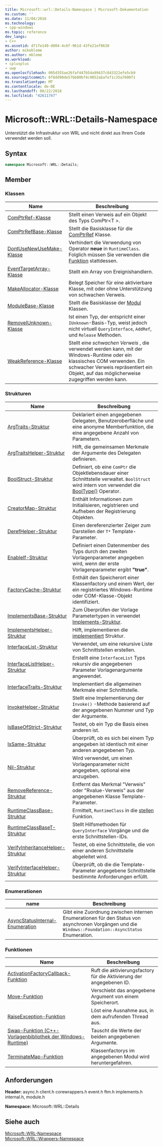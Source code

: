 ```yaml
---
title: Microsoft::wrl::Details-Namespace | Microsoft-Dokumentation
ms.custom: ''
ms.date: 11/04/2016
ms.technology:
- cpp-windows
ms.topic: reference
dev_langs:
- C++
ms.assetid: d71fe149-d804-4c6f-961d-43fe21ef8630
author: mikeblome
ms.author: mblome
ms.workload:
- cplusplus
- uwp
ms.openlocfilehash: 095d355ae26faf447b54a99437c843322efe5cb9
ms.sourcegitcommit: 6f8dd98de57bb80bf4c9852abafef1c35a7600f1
ms.translationtype: MT
ms.contentlocale: de-DE
ms.lasthandoff: 08/22/2018
ms.locfileid: "42611747"
---
```

# <a name="microsoftwrldetails-namespace"></a>Microsoft::WRL::Details-Namespace

Unterstützt die Infrastruktur von WRL und nicht direkt aus Ihrem Code verwendet werden soll.

## <a name="syntax"></a>Syntax

```cpp
namespace Microsoft::WRL::Details;
```

## <a name="members"></a>Member

### <a name="classes"></a>Klassen

|Name|Beschreibung|
|----------|-----------------|
|[ComPtrRef-Klasse](../windows/comptrref-class.md)|Stellt einen Verweis auf ein Objekt des Typs ComPtr\<T >.|
|[ComPtrRefBase-Klasse](../windows/comptrrefbase-class.md)|Stellt die Basisklasse für die [ComPtrRef](../windows/comptrref-class.md) Klasse.|
|[DontUseNewUseMake-Klasse](../windows/dontusenewusemake-class.md)|Verhindert die Verwendung von Operator **neue** in `RuntimeClass`. Folglich müssen Sie verwenden die [Funktion](../windows/make-function.md) stattdessen.|
|[EventTargetArray-Klasse](../windows/eventtargetarray-class.md)|Stellt ein Array von Ereignishandlern.|
|[MakeAllocator-Klasse](../windows/makeallocator-class.md)|Belegt Speicher für eine aktivierbare Klasse, mit oder ohne Unterstützung von schwachen Verweis.|
|[ModuleBase-Klasse](../windows/modulebase-class.md)|Stellt die Basisklasse der [Modul](../windows/module-class.md) Klassen.|
|[RemoveIUnknown-Klasse](../windows/removeiunknown-class.md)|Ist einen Typ, der entspricht einer `IUnknown`-Basis-Typ, weist jedoch nicht virtuell `QueryInterface`, `AddRef`, und `Release` Methoden.|
|[WeakReference-Klasse](../windows/weakreference-class1.md)|Stellt eine *schwachen Verweis* , die verwendet werden kann, mit der Windows-Runtime oder ein klassisches COM verwenden. Ein schwacher Verweis repräsentiert ein Objekt, auf das möglicherweise zugegriffen werden kann.|

### <a name="structures"></a>Strukturen

|Name|Beschreibung|
|----------|-----------------|
|[ArgTraits-Struktur](../windows/argtraits-structure.md)|Deklariert einen angegebenen Delegaten, Benutzeroberfläche und eine anonyme Memberfunktion, die eine angegebene Anzahl von Parametern.|
|[ArgTraitsHelper-Struktur](../windows/argtraitshelper-structure.md)|Hilft, die gemeinsamen Merkmale der Argumente des Delegaten definieren.|
|[BoolStruct-Struktur](../windows/boolstruct-structure.md)|Definiert, ob eine `ComPtr` die Objektlebensdauer einer Schnittstelle verwaltet. `BoolStruct` wird intern von verwendet die [BoolType()](../windows/comptr-operator-microsoft-wrl-details-booltype-operator.md) Operator.|
|[CreatorMap-Struktur](../windows/creatormap-structure.md)|Enthält Informationen zum Initialisieren, registrieren und Aufheben der Registrierung Objekten.|
|[DerefHelper-Struktur](../windows/derefhelper-structure.md)|Einen dereferenzierter Zeiger zum Darstellen der `T*` Template-Parameter.|
|[EnableIf-Struktur](../windows/enableif-structure.md)|Definiert einen Datenmember des Typs durch den zweiten Vorlagenparameter angegeben wird, wenn der erste Vorlagenparameter ergibt **"true"**.|
|[FactoryCache-Struktur](../windows/factorycache-structure.md)|Enthält den Speicherort einer Klassenfactory und einem Wert, der ein registriertes Windows-Runtime oder COM-Klasse-Objekt identifiziert.|
|[ImplementsBase-Struktur](../windows/implementsbase-structure.md)|Zum Überprüfen der Vorlage Parametertypen in verwendet [Implements-Struktur](../windows/implements-structure.md).|
|[ImplementsHelper-Struktur](../windows/implementshelper-structure.md)|Hilft, implementieren die [implementiert](../windows/implements-structure.md) Struktur.|
|[InterfaceList-Struktur](../windows/interfacelist-structure.md)|Verwendet, um eine rekursive Liste von Schnittstellen erstellen.|
|[InterfaceListHelper-Struktur](../windows/interfacelisthelper-structure.md)|Erstellt eine `InterfaceList` Typs rekursiv die angegebenen Parameter Vorlagenargumente angewendet.|
|[InterfaceTraits-Struktur](../windows/interfacetraits-structure.md)|Implementiert die allgemeinen Merkmale einer Schnittstelle.|
|[InvokeHelper-Struktur](../windows/invokehelper-structure.md)|Stellt eine Implementierung der `Invoke()` -Methode basierend auf der angegebenen Nummer und Typ der Argumente.|
|[IsBaseOfStrict-Struktur](../windows/isbaseofstrict-structure.md)|Testet, ob ein Typ die Basis eines anderen ist.|
|[IsSame-Struktur](../windows/issame-structure.md)|Überprüft, ob es sich bei einem Typ angegeben ist identisch mit einer anderen angegebenen Typ.|
|[Nil-Struktur](../windows/nil-structure.md)|Wird verwendet, um einen Vorlagenparameter nicht angegeben, optional eine anzugeben.|
|[RemoveReference-Struktur](../windows/removereference-structure.md)|Entfernt das Merkmal "Verweis" oder "Rvalue-Verweis" aus der angegebenen Klasse Template-Parameter.|
|[RuntimeClassBase-Struktur](../windows/runtimeclassbase-structure.md)|Ermittelt, `RuntimeClass` in die [stellen](../windows/make-function.md) Funktion.|
|[RuntimeClassBaseT-Struktur](../windows/runtimeclassbaset-structure.md)|Stellt Hilfsmethoden für `QueryInterface` Vorgänge und die erste Schnittstellen-IDs.|
|[VerifyInheritanceHelper-Struktur](../windows/verifyinheritancehelper-structure.md)|Testet, ob eine Schnittstelle, die von einer anderen Schnittstelle abgeleitet wird.|
|[VerifyInterfaceHelper-Struktur](../windows/verifyinterfacehelper-structure.md)|Überprüft, ob die die Template-Parameter angegebene Schnittstelle bestimmte Anforderungen erfüllt.|

### <a name="enumerations"></a>Enumerationen

|name|Beschreibung|
|----------|-----------------|
|[AsyncStatusInternal-Enumeration](../windows/asyncstatusinternal-enumeration.md)|Gibt eine Zuordnung zwischen internen Enumerationen für den Status von asynchronen Vorgängen und die `Windows::Foundation::AsyncStatus` Enumeration.|

### <a name="functions"></a>Funktionen

|Name|Beschreibung|
|----------|-----------------|
|[ActivationFactoryCallback-Funktion](../windows/activationfactorycallback-function.md)|Ruft die aktivierungsfactory für die Aktivierung der angegebenen ID.|
|[Move-Funktion](../windows/move-function.md)|Verschiebt das angegebene Argument von einem Speicherort.|
|[RaiseException-Funktion](../windows/raiseexception-function.md)|Löst eine Ausnahme aus, in dem aufrufenden Thread aus.|
|[Swap-Funktion (C++-Vorlagenbibliothek der Windows-Runtime)](../windows/swap-function-windows-runtime-cpp-template-library.md)|Tauscht die Werte der beiden angegebenen Argumente.|
|[TerminateMap-Funktion](../windows/terminatemap-function.md)|Klassenfactorys im angegebenen Modul wird heruntergefahren.|

## <a name="requirements"></a>Anforderungen

**Header:** async.h client.h corewrappers.h event.h ftm.h implements.h internal.h, module.h

**Namespace:** Microsoft::WRL::Details

## <a name="see-also"></a>Siehe auch

[Microsoft::WRL-Namespace](../windows/microsoft-wrl-namespace.md)  
[Microsoft::WRL::Wrappers-Namespace](../windows/microsoft-wrl-wrappers-namespace.md)